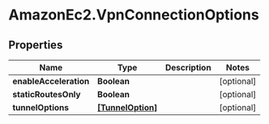 # AmazonEc2.VpnConnectionOptions

## Properties

Name | Type | Description | Notes
------------ | ------------- | ------------- | -------------
**enableAcceleration** | **Boolean** |  | [optional] 
**staticRoutesOnly** | **Boolean** |  | [optional] 
**tunnelOptions** | [**[TunnelOption]**](TunnelOption.md) |  | [optional] 


